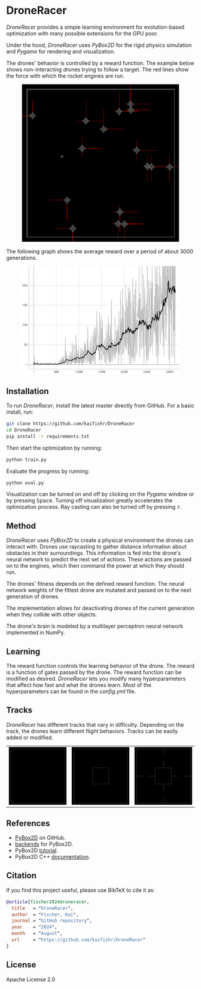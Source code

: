 # DroneRacer

*DroneRacer* provides a simple learning environment for evolution-based optimization with many possible extensions for the GPU poor.

Under the hood, *DroneRacer* uses *PyBox2D* for the rigid physics simulation and *Pygame* for rendering and visualization. 

The drones' behavior is controlled by a reward function. The example below shows non-interacting drones trying to follow a target. The red lines show the force with which the rocket engines are run.

<p align="center">
    <img src="docs/drones.gif" width="420" height="420"/>
</p>

The following graph shows the average reward over a period of about 3000 generations.

<p align="center">
    <img src="docs/mean_reward.png" width="420" height=""/>
</p>

## Installation

To run *DroneRacer*, install the latest master directly from GitHub. For a basic install, run:

```bash
git clone https://github.com/kaifishr/DroneRacer
cd DroneRacer 
pip install -r requirements.txt
```

Then start the optimization by running:

```bash
python train.py
```

Evaluate the progress by running:

```bash
python eval.py
```

Visualization can be turned on and off by clicking on the *Pygame* window or by pressing <kbd>Space</kbd>. Turning off visualization greatly accelerates the optimization process. Ray casting can also be turned off by pressing <kbd>r</kbd>.

## Method

*DroneRacer* uses *PyBox2D* to create a physical environment the drones can interact with. Drones use raycasting to gather distance information about obstacles in their surroundings. This information is fed into the drone's neural network to predict the next set of actions. These actions are passed on to the engines, which then command the power at which they should run.

The drones' fitness depends on the defined reward function. The neural network weights of the fittest drone are mutated and passed on to the next generation of drones.

The implementation allows for deactivating drones of the current generation when they collide with other objects.

The drone's brain is modeled by a multilayer perceptron neural network implemented in NumPy.

## Learning

The reward function controls the learning behavior of the drone. The reward is a function of gates passed by the drone. The reward function can be modified as desired. *DroneRacer* lets you modify many hyperparameters that affect how fast and what the drones learn. Most of the hyperparameters can be found in the *config.yml* file.

## Tracks

*DroneRacer* has different tracks that vary in difficulty. Depending on the track, the drones learn different flight behaviors. Tracks can be easily added or modified.

||||
|:--:|:--:|:--:|
|![](docs/map_empty.png)|![](docs/map_block.png)|![](docs/map_locks.png)|

## References

- [PyBox2D](https://github.com/pybox2d/pybox2d) on GitHub.
- [backends](https://github.com/pybox2d/pybox2d/tree/master/library/Box2D/examples/backends) for PyBox2D.
- PyBox2D [tutorial](https://github.com/pybox2d/cython-box2d/blob/master/docs/source/getting_started.md).
- PyBox2D C++ [documentation](https://box2d.org/documentation/).

## Citation

If you find this project useful, please use BibTeX to cite it as:

```bibtex
@article{fischer2024droneracer,
  title   = "DroneRacer",
  author  = "Fischer, Kai",
  journal = "GitHub repository",
  year    = "2024",
  month   = "August",
  url     = "https://github.com/kaifishr/DroneRacer"
}
```

## License

Apache License 2.0
